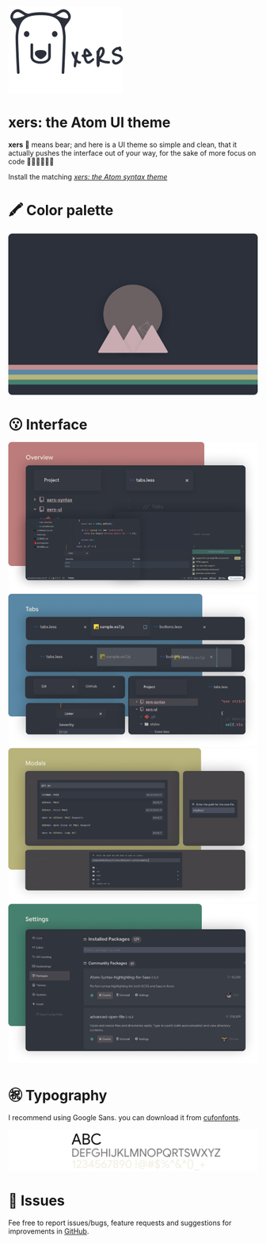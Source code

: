 ![xers ui theme logo](./Logo.png)

# xers: the Atom UI theme
__xers__  🐻 means bear; and here is a UI theme so simple and clean, that it actually pushes the interface out of your way, for the sake of more focus on code 👨🏻‍💻👩🏻‍💻

Install the matching [_xers: the Atom syntax theme_](https://atom.io/themes/xers-syntax)

# 🖍 Color palette
![xers ui theme colors](./Colors.png)

# 😗 Interface
![xers ui theme - overview](./Overview.png)
![xers ui theme - tabs](./Tabs.png)
![xers ui theme - modals](./Modals.png)
![xers ui theme - settings](./Settings.png)

# ㊗ Typography
I recommend using Google Sans. you can download it from [cufonfonts](https://www.cufonfonts.com/font/google-sans).


![xers ui theme - typography](./Typography.png)

# 🐛 Issues
Fee free to report issues/bugs, feature requests and suggestions for improvements in [GitHub](https://github.com/xers-themes/xers-Atom-UI/issues).
